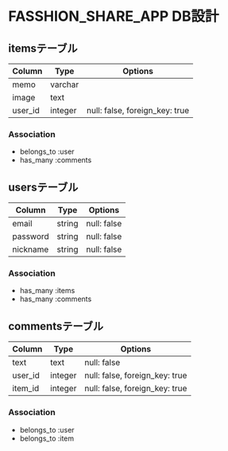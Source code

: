 # FASSHION_SHARE_APP DB設計
## itemsテーブル
|Column|Type|Options|
|------|----|-------|
|memo|varchar||
|image|text||
|user_id|integer|null: false, foreign_key: true|
### Association
- belongs_to :user
- has_many :comments

## usersテーブル
|Column|Type|Options|
|------|----|-------|
|email|string|null: false|
|password|string|null: false|
|nickname|string|null: false|
### Association
- has_many :items
- has_many :comments

## commentsテーブル
|Column|Type|Options|
|------|----|-------|
|text|text|null: false|
|user_id|integer|null: false, foreign_key: true|
|item_id|integer|null: false, foreign_key: true|
### Association
- belongs_to :user
- belongs_to :item
